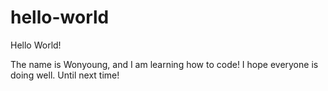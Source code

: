 # hello-world

Hello World!

The name is Wonyoung, and I am learning how to code! I hope everyone is doing well.
Until next time!
